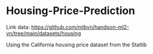 # Housing-Price-Prediction
Link data: https://github.com/mlbvn/handson-ml2-vn/tree/main/datasets/housing

Using the California housing price dataset from the Statlib 

